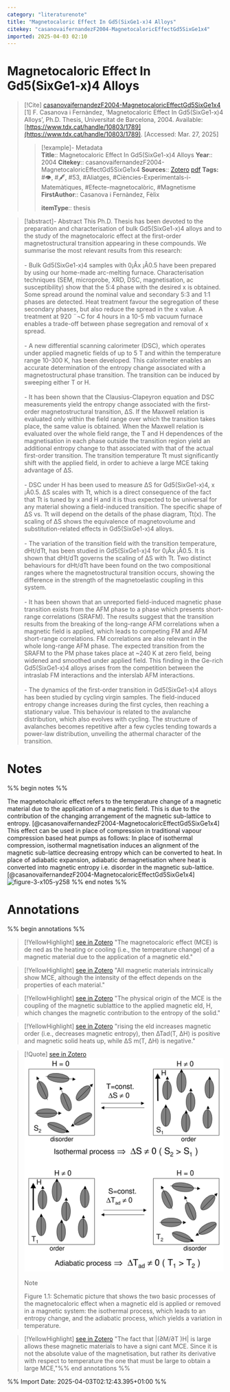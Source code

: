 ```yaml
---
category: "literaturenote"
title: "Magnetocaloric Effect In Gd5(SixGe1-x)4 Alloys"
citekey: "casanovaifernandezF2004-MagnetocaloricEffectGd5SixGe1x4"
imported: 2025-04-03 02:10
---
```


# Magnetocaloric Effect In Gd5(SixGe1-x)4 Alloys


> [!Cite] [casanovaifernandezF2004-MagnetocaloricEffectGd5SixGe1x4](zotero://select/library/items/JHSRBRH4)
> [1]  F. Casanova i Fernàndez, ‘Magnetocaloric Effect In Gd5(SixGe1-x)4 Alloys’, Ph.D. Thesis, Universitat de Barcelona, 2004. Available: [https://www.tdx.cat/handle/10803/1789](https://www.tdx.cat/handle/10803/1789). [Accessed: Mar. 27, 2025]
> > [!example]- Metadata    
> > **Title**:: Magnetocaloric Effect In Gd5(SixGe1-x)4 Alloys
> > **Year**:: 2004
> > **Citekey**:: casanovaifernandezF2004-MagnetocaloricEffectGd5SixGe1x4
> > **Sources**:: [Zotero](zotero://select/library/items/JHSRBRH4) [pdf](file:////home/joeashton/Zotero/storage/ZF8XFREV/1.CHAPTER_1.pdf) 
> > **Tags:** #👁, #🖋, #53, #Aliatges, #Ciències-Experimentals-i-Matemàtiques, #Efecte-magnetocalòric, #Magnetisme
> > **FirstAuthor**:: Casanova i Fernàndez, Fèlix
> > 
> > **itemType**:: thesis

> [!abstract]- Abstract
> This Ph.D. Thesis has been devoted to the preparation and characterisation of bulk Gd5(SixGe1-x)4 alloys and to the study of the magnetocaloric effect at the first-order magnetostructural transition appearing in these compounds. We summarise the most relevant results from this research:<br/><br/>- Bulk Gd5(SixGe1-x)4 samples with 0¡Âx ¡Â0.5 have been prepared by using our home-made arc-melting furnace. Characterisation techniques (SEM, microprobe, XRD, DSC, magnetisation, ac susceptibility) show that the 5:4 phase with the desired x is obtained. Some spread around the nominal value and secondary 5:3 and 1:1 phases are detected. Heat treatment favour the segregation of these secondary phases, but also reduce the spread in the x value. A treatment at 920 ¨¬C for 4 hours in a 10-5 mb vacuum furnace enables a trade-off between phase segregation and removal of x spread.<br/><br/>- A new differential scanning calorimeter (DSC), which operates under applied magnetic fields of up to 5 T and within the temperature range 10-300 K, has been developed. This calorimeter enables an accurate determination of the entropy change associated with a magnetostructural phase transition. The transition can be induced by sweeping either T or H. <br/><br/>- It has been shown that the Clausius-Clapeyron equation and DSC measurements yield the entropy change associated with the first-order magnetostructural transition, &#8710;S. If the Maxwell relation is evaluated only within the field range over which the transition takes place, the same value is obtained. When the Maxwell relation is evaluated over the whole field range, the T and H dependences of the magnetisation in each phase outside the transition region yield an additional entropy change to that associated with that of the actual first-order transition. The transition temperature Tt must significantly shift with the applied field, in order to achieve a large MCE taking advantage of &#8710;S.<br/><br/>- DSC under H has been used to measure &#8710;S for Gd5(SixGe1-x)4, x ¡Â0.5. &#8710;S scales with Tt, which is a direct consequence of the fact that Tt is tuned by x and H and it is thus expected to be universal for any material showing a field-induced transition. The specific shape of &#8710;S vs. Tt will depend on the details of the phase diagram, Tt(x). The scaling of &#8710;S shows the equivalence of magnetovolume and substitution-related effects in Gd5(SixGe1-x)4 alloys.<br/><br/>- The variation of the transition field with the transition temperature, dHt/dTt, has been studied in Gd5(SixGe1-x)4 for 0¡Âx ¡Â0.5. It is shown that dHt/dTt governs the scaling of &#8710;S with Tt. Two distinct behaviours for dHt/dTt have been found on the two compositional ranges where the magnetostructural transition occurs, showing the difference in the strength of the magnetoelastic coupling in this system.<br/><br/>- It has been shown that an unreported field-induced magnetic phase transition exists from the AFM phase to a phase which presents short-range correlations (SRAFM). The results suggest that the transition results from the breaking of the long-range AFM correlations when a magnetic field is applied, which leads to competing FM and AFM short-range correlations. FM correlations are also relevant in the whole long-range AFM phase. The expected transition from the SRAFM to the PM phase takes place at  ~240 K at zero field, being widened and smoothed under applied field. This finding in the Ge-rich Gd5(SixGe1-x)4 alloys arises from the competition between the intraslab FM interactions and the interslab AFM interactions.<br/><br/>- The dynamics of the first-order transition in Gd5(SixGe1-x)4 alloys has been studied by cycling virgin samples. The field-induced entropy change increases during the first cycles, then reaching a stationary value. This behaviour is related to the avalanche distribution, which also evolves with cycling. The structure of avalanches becomes repetitive after a few cycles tending towards a power-law distribution, unveiling the athermal character of the transition.

# Notes

%% begin notes %%

The magnetochaloric effect refers to the temperature change of a magnetic material due to the application of a magnetic field. This is due to the contribution of the changing arrangement of the magnetic sub-lattice to entropy. [@casanovaifernandezF2004-MagnetocaloricEffectGd5SixGe1x4]
This effect can be used in place of compression in traditional vapour compression based heat pumps as follows: In place of isothermal compression, isothermal magnetisation induces an alignment of the magnetic sub-lattice decreasing entropy which can be converted to heat. In place of adiabatic expansion, adiabatic demagnetisation where heat is converted into magnetic entropy i.e. disorder in the magnetic sub-lattice.[@casanovaifernandezF2004-MagnetocaloricEffectGd5SixGe1x4]
![figure-3-x105-y258](figure-3-x105-y258.png)
%% end notes %%

# Annotations

%% begin annotations %%

> [!YellowHighlight] [see in Zotero](zotero://open-pdf/library/items/ZF8XFREV?page=1&annotation=WB2FQWAW)
> "The magnetocaloric effect (MCE) is de ned as the heating or cooling (i.e., the temperature change) of a magnetic material due to the application of a magnetic eld."

> [!YellowHighlight] [see in Zotero](zotero://open-pdf/library/items/ZF8XFREV?page=1&annotation=PVESP9AQ)
> "All magnetic materials intrinsically show MCE, although the intensity of the effect depends on the properties of each material."

> [!YellowHighlight] [see in Zotero](zotero://open-pdf/library/items/ZF8XFREV?page=1&annotation=K4CM6QIT)
> "The physical origin of the MCE is the coupling of the magnetic sublattice to the applied magnetic eld, H, which changes the magnetic contribution to the entropy of the solid."

> [!YellowHighlight] [see in Zotero](zotero://open-pdf/library/items/ZF8XFREV?page=2&annotation=QXD7TDGX)
> "rising the eld increases magnetic order (i.e., decreases magnetic entropy), then ∆Tad(T, ∆H) is positive and magnetic solid heats up, while ∆S m(T, ∆H) is negative."

> [!Quote] [see in Zotero](zotero://open-pdf/library/items/ZF8XFREV?page=3&annotation=9WNRBLPR)
> ![figure-3-x105-y258.png](attachments/casanovaifernandezF2004-MagnetocaloricEffectGd5SixGe1x4/figure-3-x105-y258.png)
> > [!note]
> > Figure 1.1: Schematic picture that shows the two basic processes of the magnetocaloric effect when a magnetic eld is applied or removed in a magnetic system: the isothermal process, which leads to an entropy change, and the adiabatic process, which yields a variation in temperature.

> [!YellowHighlight] [see in Zotero](zotero://open-pdf/library/items/ZF8XFREV?page=11&annotation=DM9AMN4L)
> "The fact that |(∂M/∂T )H| is large allows these magnetic materials to have a signi cant MCE. Since it is not the absolute value of the magnetisation, but rather its derivative with respect to temperature the one that must be large to obtain a large MCE,"%% end annotations %%

%% Import Date: 2025-04-03T02:12:43.395+01:00 %%
